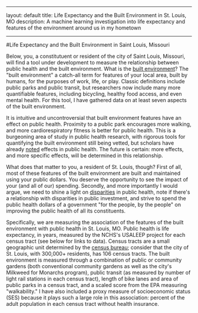 ***
layout: default
title: Life Expectancy and the Built Environment in St. Louis, MO
description: A machine learning investigation into life expectancy and features of the environment around us in my hometown
***

#Life Expectancy and the Built Environment in Saint Louis, Missouri

Below, you, a constitutuent or resident of the city of Saint Louis, Missouri, will find a tool under development to measure the relationship between public health and the built environment. What is the [built environment](https://en.wikipedia.org/wiki/Built_environment)? The "built environment" a catch-all term for features of your local area, built by humans, for the purposes of work, life, or play. Classic definitions include public parks and public transit, but researchers now include many more quantifiable features, including bicycling, healthy food access, and even mental health. For this tool, I have gathered data on at least seven aspects of the built environment.

It is intuitive and uncontroversial that built environment features have an effect on public health. Proximity to a public park encourages more walking, and more cardiorespiratory fitness is better for public health. This is a burgeoning area of study in public health research, with rigorous tools for quantifying the built environment still being vetted, but scholars have already [noted](https://www.ncbi.nlm.nih.gov/pubmed/27755063) effects in public health. The future is certain: more effects, and more specific effects, will be determined in this relationship.

What does that matter to you, a resident of St. Louis, though? First of all, most of these features of the built environment are built and maintained using your public dollars. You deserve the opportunity to see the impact of your (and all of our) spending. Secondly, and more importantly I would argue, we need to shine a light on [disparities](https://www.healthypeople.gov/2020/about/foundation-health-measures/Disparities) in public health, note if there's a relationship with disparities in public investment, and strive to spend the public health dollars of a government "for the people, by the people" on improving the public health of all its constituents.

Specifically, we are measuring the association of the features of the built environment with public health in St. Louis, MO. Public health is life expectancy, in years, measured by the NCHS's USALEEP project for each census tract (see below for links to data). Census tracts are a small geographic unit determined by the [census bureau](https://www2.census.gov/geo/pdfs/reference/GARM/Ch10GARM.pdf); consider that the city of St. Louis, with 300,000+ residents, has 106 census tracts. The built environment is measured through a combination of public or community gardens (both conventional community gardens as well as the city's Milkweed for Monarchs program), public transit (as measured by number of light rail stations in each census tract), length of bike lanes and area of public parks in a census tract, and a scaled score from the EPA measuring "walkability." I have also included a proxy measure of socioeconomic status (SES) because it plays such a large role in this association: percent of the adult population in each census tract without health insurance.